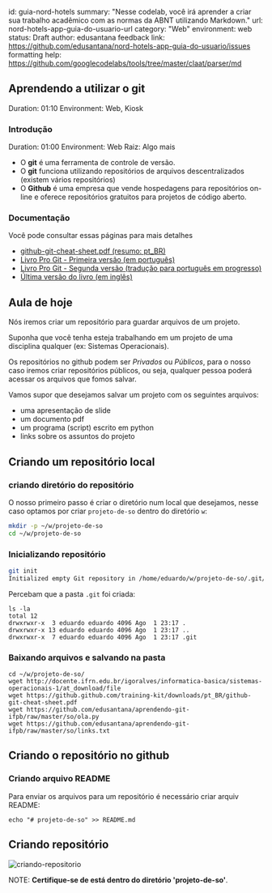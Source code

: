 id: guia-nord-hotels
summary: "Nesse codelab, você irá aprender a criar sua trabalho acadêmico com as normas da ABNT utilizando Markdown."
url: nord-hotels-app-guia-do-usuario-url
category: "Web"
environment: web
status: Draft
author: edusantana
feedback link: https://github.com/edusantana/nord-hotels-app-guia-do-usuario/issues
formatting help: https://github.com/googlecodelabs/tools/tree/master/claat/parser/md

## Aprendendo a utilizar o git

Duration: 01:10
Environment: Web, Kiosk

### Introdução

Duration: 01:00
Environment: Web
Raiz: Algo mais


- O **git** é uma ferramenta de controle de versão.
- O **git** funciona utilizando repositórios de arquivos descentralizados (existem vários repositórios)
- O **Github** é uma empresa que vende hospedagens para repositórios on-line e oferece repositórios gratuitos para projetos de código aberto.

### Documentação

Você pode consultar essas páginas para mais detalhes

- [github-git-cheat-sheet.pdf (resumo: pt_BR)](https://github.github.com/training-kit/downloads/pt_BR/github-git-cheat-sheet.pdf)
- [Livro Pro Git - Primeira versão (em português)](https://git-scm.com/book/pt-br/v1)
- [Livro Pro Git - Segunda versão (tradução para português em progresso)](https://git-scm.com/book/pt-br/v2)
- [Última versão do livro (em inglês)](https://git-scm.com/book/en)



## Aula de hoje

Nós iremos criar um repositório para guardar arquivos de um projeto.

Suponha que você tenha esteja trabalhando em um projeto de uma disciplina qualquer (ex: Sistemas Operacionais).

Os repositórios no github podem ser *Privados* ou *Públicos*, para o nosso caso iremos criar repositórios públicos, ou seja, qualquer pessoa poderá acessar os arquivos que fomos salvar.

Vamos supor que desejamos salvar um projeto com os seguintes arquivos:

- uma apresentação de slide
- um documento pdf
- um programa (script) escrito em python
- links sobre os assuntos do projeto

## Criando um repositório local

### criando diretório do repositório

O nosso primeiro passo é criar o diretório num local que desejamos, nesse caso optamos por criar `projeto-de-so` dentro do diretório `w`:

```bash
mkdir -p ~/w/projeto-de-so
cd ~/w/projeto-de-so
```

### Inicializando repositório

```bash
git init
Initialized empty Git repository in /home/eduardo/w/projeto-de-so/.git/
```

Percebam que a pasta `.git` foi criada:

```
ls -la
total 12
drwxrwxr-x  3 eduardo eduardo 4096 Ago  1 23:17 .
drwxrwxr-x 13 eduardo eduardo 4096 Ago  1 23:17 ..
drwxrwxr-x  7 eduardo eduardo 4096 Ago  1 23:17 .git
```

### Baixando arquivos e salvando na pasta

```w/
cd ~/w/projeto-de-so/
wget http://docente.ifrn.edu.br/igoralves/informatica-basica/sistemas-operacionais-1/at_download/file
wget https://github.github.com/training-kit/downloads/pt_BR/github-git-cheat-sheet.pdf
wget https://github.com/edusantana/aprendendo-git-ifpb/raw/master/so/ola.py
wget https://github.com/edusantana/aprendendo-git-ifpb/raw/master/so/links.txt
```


## Criando o repositório no github

### Criando arquivo README

Para enviar os arquivos para um repositório é necessário criar arquiv README:

```
echo "# projeto-de-so" >> README.md
```


<!--
- uma apresentação de slide
- um documento pdf
- um programa (script) escrito em python
- links sobre os assuntos do projeto
http://wiki.inf.ufpr.br/maziero/doku.php?id=socm:start
-->

## Criando repositório

![criando-repositorio](https://user-images.githubusercontent.com/3603111/62368981-878a5f80-b504-11e9-99b7-6396f8e37565.gif)


NOTE: **Certifique-se de está dentro do diretório 'projeto-de-so'**.

<!--

```
git init
git add *
git commit -m "primeiro commit"
git remote add origin git@github.com:SEU-LOGIN-AQUI/projeto-de-so.git
git push -u origin master
```

-->
